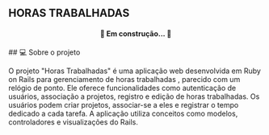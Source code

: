 ## HORAS TRABALHADAS
<h4 align="center"> 
	🚧 Em construção... 🚧
</h4>
## 💻 Sobre o projeto

O projeto "Horas Trabalhadas" é uma aplicação web desenvolvida em Ruby on Rails para gerenciamento de horas trabalhadas , parecido com um relógio de ponto. Ele oferece funcionalidades como autenticação de usuários, associação a projetos, registro e edição de horas trabalhadas. Os usuários podem criar projetos, associar-se a eles e registrar o tempo dedicado a cada tarefa. A aplicação utiliza conceitos como modelos, controladores e visualizações do Rails.
